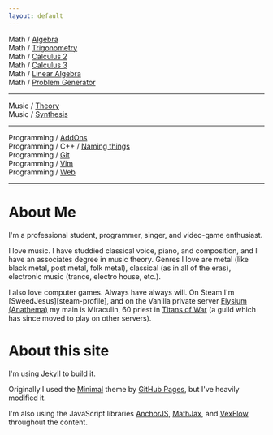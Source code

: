 ```yaml
---
layout: default
---
```


<html>
  <div id="site-index">
    <p>
      Math / <a href="{{ 'pages/math/algebra' | relative_url }}">Algebra</a><br/>
      Math / <a href="{{ 'pages/math/trigonometry' | relative_url }}">Trigonometry</a><br/>
      Math / <a href="{{ 'pages/math/calc-2' | relative_url }}">Calculus 2</a><br/>
      Math / <a href="{{ 'pages/math/calc-3' | relative_url }}">Calculus 3</a><br/>
      Math / <a href="{{ 'pages/math/linear-algebra' | relative_url }}">Linear Algebra</a><br/>
      Math / <a href="{{ 'problem-generator' | relative_url }}">Problem Generator</a><br/>
    </p>
    <hr/>
    <p>
      Music / <a href="{{ 'pages/music/theory' | relative_url }}">Theory</a><br/>
      Music / <a href="{{ 'pages/music/synthesis' | relative_url }}">Synthesis</a><br/>
    </p>
    <hr/>
    <p>
      Programming / <a href="{{ 'pages/programming/addons' | relative_url }}">AddOns</a><br/>
      Programming / C++ / <a href="{{ 'pages/programming/cpp/naming-things' | relative_url }}">Naming things</a><br/>
      Programming / <a href="{{ 'pages/programming/git' | relative_url }}">Git</a><br/>
      Programming / <a href="{{ 'pages/programming/vim' | relative_url }}">Vim</a><br/>
      Programming / <a href="{{ 'pages/programming/web' | relative_url }}">Web</a><br/>
    </p>
  </div>
  <hr/>
</html>

# About Me

I'm a professional student, programmer, singer, and video-game enthusiast.

I love music. I have studdied classical voice, piano, and composition, and I
have an associates degree in music theory. Genres I love are metal (like black
metal, post metal, folk metal), classical (as in all of the eras), electronic
music (trance, electro house, etc.).

I also love computer games. Always have always will. On Steam I'm
[SweedJesus][steam-profile], and on the Vanilla private server [Elysium
(Anathema)][elysium] my main is Miraculin, 60 priest in [Titans of War][tow] (a
guild which has since moved to play on other servers).

[elysium]: https://elysium-project.org
[tow]: http://titansofwar.org
[steam]: https://steamcommunity.com/id/SweedJesus

# About this site

I'm using [Jekyll][jekyll] to build it.

Originally I used the [Minimal][minimal] theme by [GitHub Pages][github-pages],
but I've heavily modified it.

I'm also using the JavaScript libraries [AnchorJS][anchorjs],
[MathJax][mathjax], and [VexFlow][vexflow] throughout the content.

[jekyll]: https://jekyllrb.com
[github-pages]: https://pages.github.com
[minimal]: https://pages-themes.github.io/minimal
[anchorjs]: https://bryanbraun.com/anchorjs
[mathjax]: https://mathjax.org
[vexflow]: http://vexflow.com

